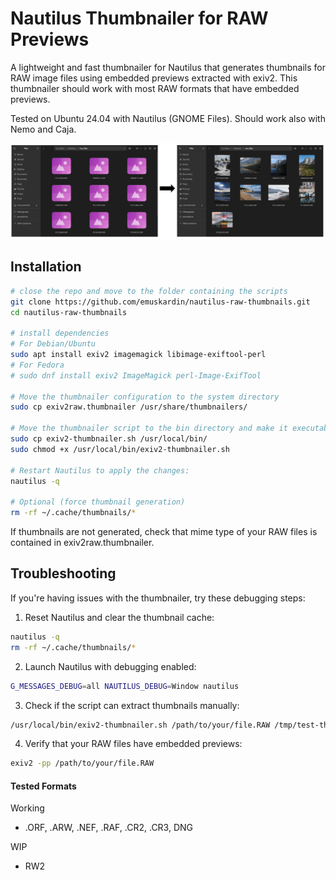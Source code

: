 # Nautilus Thumbnailer for RAW Previews 

A lightweight and fast thumbnailer for Nautilus that generates thumbnails for RAW image files using embedded previews extracted with exiv2.
This thumbnailer should work with most RAW formats that have embedded previews.

Tested on Ubuntu 24.04 with Nautilus (GNOME Files). Should work also with  Nemo and Caja.

<picture style="align: center; padding-bottom: 3mm;">
  <img alt="" src="./photo_preview/thumbnail_preview.png">
</picture>

##  Installation

```bash
# close the repo and move to the folder containing the scripts
git clone https://github.com/emuskardin/nautilus-raw-thumbnails.git
cd nautilus-raw-thumbnails

# install dependencies
# For Debian/Ubuntu
sudo apt install exiv2 imagemagick libimage-exiftool-perl
# For Fedora
# sudo dnf install exiv2 ImageMagick perl-Image-ExifTool

# Move the thumbnailer configuration to the system directory
sudo cp exiv2raw.thumbnailer /usr/share/thumbnailers/

# Move the thumbnailer script to the bin directory and make it executable
sudo cp exiv2-thumbnailer.sh /usr/local/bin/
sudo chmod +x /usr/local/bin/exiv2-thumbnailer.sh

# Restart Nautilus to apply the changes:
nautilus -q

# Optional (force thumbnail generation)
rm -rf ~/.cache/thumbnails/*
```

If thumbnails are not generated, check that mime type of your RAW files is contained in exiv2raw.thumbnailer.

## Troubleshooting

If you're having issues with the thumbnailer, try these debugging steps:

1. Reset Nautilus and clear the thumbnail cache:
```bash
nautilus -q
rm -rf ~/.cache/thumbnails/*
```

2. Launch Nautilus with debugging enabled:
```bash
G_MESSAGES_DEBUG=all NAUTILUS_DEBUG=Window nautilus
```

3. Check if the script can extract thumbnails manually:
```bash
/usr/local/bin/exiv2-thumbnailer.sh /path/to/your/file.RAW /tmp/test-thumbnail.png
```

4. Verify that your RAW files have embedded previews:
```bash
exiv2 -pp /path/to/your/file.RAW
```

#### Tested Formats

Working
- .ORF, .ARW, .NEF, .RAF, .CR2, .CR3, DNG

WIP
- RW2